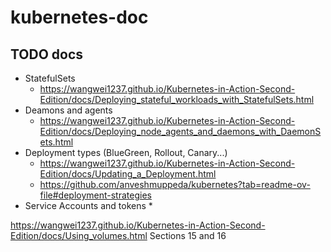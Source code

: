 # kubernetes-doc

## TODO docs


* StatefulSets
  * https://wangwei1237.github.io/Kubernetes-in-Action-Second-Edition/docs/Deploying_stateful_workloads_with_StatefulSets.html
* Deamons and agents
  * https://wangwei1237.github.io/Kubernetes-in-Action-Second-Edition/docs/Deploying_node_agents_and_daemons_with_DaemonSets.html
* Deployment types (BlueGreen, Rollout, Canary...)
  * https://wangwei1237.github.io/Kubernetes-in-Action-Second-Edition/docs/Updating_a_Deployment.html
  * https://github.com/anveshmuppeda/kubernetes?tab=readme-ov-file#deployment-strategies
* Service Accounts and tokens
  * 


https://wangwei1237.github.io/Kubernetes-in-Action-Second-Edition/docs/Using_volumes.html
Sections 15 and 16
